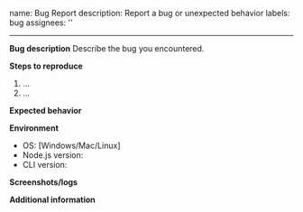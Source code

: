 name: Bug Report
description: Report a bug or unexpected behavior
labels: bug
assignees: ''

---

**Bug description**
Describe the bug you encountered.

**Steps to reproduce**

1. ...
2. ...

**Expected behavior**

**Environment**

- OS: [Windows/Mac/Linux]
- Node.js version:
- CLI version:

**Screenshots/logs**

**Additional information**
